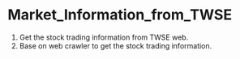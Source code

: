 # Market_Information_from_TWSE
1. Get the stock trading information from TWSE web. 
2. Base on web crawler to get the stock trading information. 
